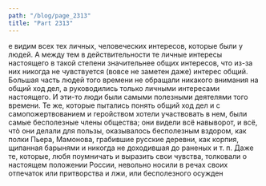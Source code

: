 ```yaml
---
path: "/blog/page_2313"
title: "Part 2313"
---
```


е видим всех тех личных, человеческих интересов, которые были у людей. А между тем в действительности те личные интересы настоящего в такой степени значительнее общих интересов, что из-за них никогда не чувствуется (вовсе не заметен даже) интерес общий. Большая часть людей того времени не обращали никакого внимания на общий ход дел, а руководились только личными интересами настоящего. И эти-то люди были самыми полезными деятелями того времени.
Те же, которые пытались понять общий ход дел и с самопожертвованием и геройством хотели участвовать в нем, были самые бесполезные члены общества; они видели всё навыворот, и всё, чтò они делали для пользы, оказывалось бесполезным вздором, как полки Пьера, Мамонова, грабившие русские деревни, как корпия, щипанная барынями и никогда не доходившая до раненых и т. п. Даже те, которые, любя поумничать и выразить свои чувства, толковали о настоящем положении России, невольно носили в речах своих отпечаток или притворства и лжи, или бесполезного осужден
